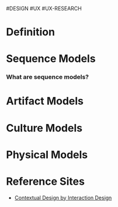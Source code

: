 #DESIGN  #UX #UX-RESEARCH 

# Definition

# Sequence Models
### What are sequence models?

# Artifact Models

# Culture Models

# Physical Models

# Reference Sites
- [Contextual Design by Interaction Design](https://www.interaction-design.org/literature/book/the-encyclopedia-of-human-computer-interaction-2nd-ed/contextual-design)
